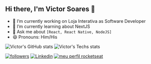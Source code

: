 ## Hi there, I'm Victor Soares 👋


- 🔭 I’m currently working on Loja Interativa as Software Developer
- 🌱 I’m currently learning about NextJS
- 💬 Ask me about ```[React, React Native, NodeJS]```
- 😄 Pronouns: Him/His

![Victor's GitHub stats](https://github-readme-stats.vercel.app/api?username=sudo-victor&theme=radical&hide=contribs,prs,issues)
![Victor's Techs stats](https://github-readme-stats.vercel.app/api/top-langs/?username=ManuCoutinho&layout=compact&langs_count=7&theme=dark)

[![followers](https://img.shields.io/github/followers/sudo-victor?label=followers&style=flat&labelColor=0D0D0D&logo=Github&Color=white)](https://github.com/sudo-victor)
[![Linkedin](https://img.shields.io/badge/-LinkedIn-%230077B5?style=for-the-badge&logo=linkedin&logoColor=white)](https://www.linkedin.com/in/victor-souto-soares-4811b118a/)
[![meu perfil rocketseat](https://img.shields.io/badge/-Perfil%20Rocketseat-blueviolet)](https://app.rocketseat.com.br/me/victor-souto)

  
